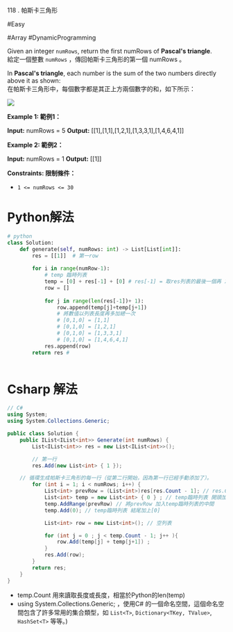 118 . 帕斯卡三角形

#Easy 

#Array 
#DynamicProgramming 


Given an integer `numRows`, return the first numRows of **Pascal's triangle**.  
給定一個整數 `numRows` ，傳回帕斯卡三角形的第一個 numRows 。

In **Pascal's triangle**, each number is the sum of the two numbers directly above it as shown:  
在帕斯卡三角形中，每個數字都是其正上方兩個數字的和，如下所示：

![](https://upload.wikimedia.org/wikipedia/commons/0/0d/PascalTriangleAnimated2.gif)

**Example 1: 範例1：**

**Input:** numRows = 5
**Output:** [[1],[1,1],[1,2,1],[1,3,3,1],[1,4,6,4,1]]

**Example 2: 範例2：**

**Input:** numRows = 1
**Output:** [[1]]

**Constraints: 限制條件：**

- `1 <= numRows <= 30`

# Python解法
```python
# python
class Solution:
    def generate(self, numRows: int) -> List[List[int]]:
		res = [[1]]  # 第一row
	
		for i in range(numRow-1):
			# temp 臨時列表
			temp = [0] + res[-1] + [0] # res[-1] = 取res列表的最後一個再 左右加0  例如 0,1,1,0
			row = []
	
			for j in range(len(res[-1])+ 1):
				row.append(temp[j]+temp[j+1]) 
				# 將數值以列表長度再多加總一次
				# [0,1,0] = [1,1]
				# [0,1,0] = [1,2,1]
				# [0,1,0] = [1,3,3,1]
				# [0,1,0] = [1,4,6,4,1]		
			res.append(row)
		return res # 
	
```



# Csharp 解法
```C#
// C#
using System;
using System.Collections.Generic;

public class Solution {
    public IList<IList<int>> Generate(int numRows) {
        List<IList<int>> res = new List<IList<int>>();

        // 第一行
        res.Add(new List<int> { 1 });

	// 循環生成帕斯卡三角形的每一行（從第二行開始，因為第一行已經手動添加了）。
        for (int i = 1; i < numRows; i++) {
            List<int> prevRow = (List<int>)res[res.Count - 1]; // res.Count - 1 代表取得res的最後一
			List<int> temp = new List<int> { 0 } ; // temp臨時列表 開頭加上[0]
			temp.AddRange(prevRow) // 將prevRow 加入temp臨時列表的中間
			temp.Add(0); // temp臨時列表 結尾加上[0]

            List<int> row = new List<int>(); // 空列表 

            for (int j = 0 ; j < temp.Count - 1; j++ ){
                row.Add(temp[j] + temp[j+1]) ; 
            }
            res.Add(row);
        }
        return res;
    }
}

```


- temp.Count 用來讀取長度或長度，相當於Python的len(temp)
- using System.Collections.Generic; ，使用C# 的一個命名空間，這個命名空間包含了許多常用的集合類型，如 `List<T>`, `Dictionary<TKey, TValue>`, `HashSet<T>` 等等。)
